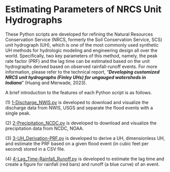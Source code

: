 # Estimating Parameters of NRCS Unit Hydrographs
These Python scripts are developed for refining the Natural Resources Conservation Service (NRCS, formerly the Soil Conservation Service, SCS) unit hydrograph (UH), which is one of the most commonly used synthetic UH methods for hydrologic modeling and engineering design all over the world. Specifically, two key parameters of this method, namely, the peak rate factor (PRF) and the lag time can be estimated based on the unit hydrographs derived based on observed rainfall-runoff events. For more information, please refer to the technical report, “<b><i>Developing customized NRCS unit hydrographs (Finley UHs) for ungauged watersheds in Indiana</b></i>” (Huang and Merwade, 2023).

A brief introduction to the features of each Python script is as follows.

(1) [1-Discharge_NWIS.py](https://github.com/huan1441/Estimating-Parameters-of-NRCS-Unit-Hydrographs/blob/main/1-Discharge_NWIS.py) is developed to download and visualize the discharge data from NWIS, USGS and separate the flood events with a single peak.

(2) [2-Precipitation_NCDC.py](https://github.com/huan1441/Estimating-Parameters-of-NRCS-Unit-Hydrographs/blob/main/2-Precipitation_NCDC.py) is developed to download and visualize the precipitation data from NCDC, NOAA.

(3) [3-UH_Derivation-PRF.py](https://github.com/huan1441/Estimating-Parameters-of-NRCS-Unit-Hydrographs/blob/main/3-UH_Derivation-PRF.py) is developed to derive a UH, dimensionless UH, and estimate the PRF based on a given flood event (in cubic feet per second) stored in a CSV file.

(4) [4-Lag_Time-Rainfall_Runoff.py](https://github.com/huan1441/Estimating-Parameters-of-NRCS-Unit-Hydrographs/blob/main/4-Lag_Time-Rainfall_Runoff.py) is developed to estimate the lag time and create a figure for rainfall (red bars) and runoff (a blue curve) of an event.
